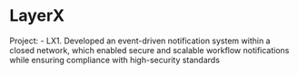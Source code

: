 # LayerX

Project: - LX1. Developed an event-driven notification system within a closed network, which enabled secure and scalable workflow notifications while ensuring compliance with high-security standards
